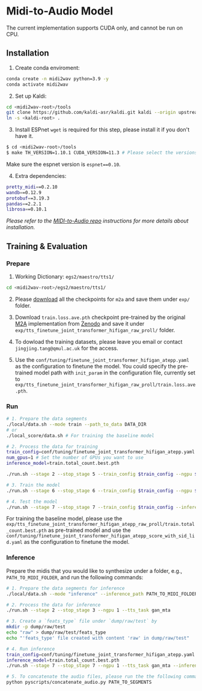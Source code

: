 
# Midi-to-Audio Model
The current implementation supports CUDA only, and cannot be run on CPU.

## Installation
1. Create conda enviroment:

```bash
conda create -n midi2wav python=3.9 -y
conda activate midi2wav
```

2. Set up Kaldi:
```bash
cd <midi2wav-root>/tools
git clone https://github.com/kaldi-asr/kaldi.git kaldi --origin upstream
ln -s <kaldi-root> .
```

3. Install ESPnet
`wget` is required for this step, please install it if you don't have it.

```bash
$ cd <midi2wav-root>/tools
$ make TH_VERSION=1.10.1 CUDA_VERSION=11.3 # Please select the versions that fits your CUDA and device.
```
Make sure the espnet version is `espnet==0.10`. 

4. Extra dependencies:
```bash
pretty_midi==0.2.10
wandb==0.12.9
protobuf==3.19.3
pandas==2.2.1
librosa==0.10.1
```
*Please refer to the [MIDI-to-Audio repo](https://github.com/nii-yamagishilab/midi-to-audio/tree/main) instructions for more details about installation.*


## Training & Evaluation

### Prepare
1. Working Dictionary: `egs2/maestro/tts1/`
```bash
cd <midi2wav-root>/egs2/maestro/tts1/
```
2. Please [download](https://zenodo.org/records/15524693/files/m2a.zip) all the checkpoints for `m2a` and save them under `exp/` folder.

3. Download `train.loss.ave.pth` checkpoint pre-trained by the original [M2A](https://github.com/nii-yamagishilab/midi-to-audio/tree/main) implementation from [Zenodo](https://zenodo.org/records/7439325#.Y5pcAi8Rr0o) and save it under `exp/tts_finetune_joint_transformer_hifigan_raw_proll/` folder.

4.  To dowload the training datasets, please leave you email or contact `jingjing.tang@qmul.ac.uk` for the access.

5. Use the 
`conf/tuning/finetune_joint_transformer_hifigan_atepp.yaml` as the configuration to finetune the model. You could specify the pre-trained model path with `init_param` in the configuration file, currently set to `exp/tts_finetune_joint_transformer_hifigan_raw_proll/train.loss.ave.pth`.

### Run
```bash
# 1. Prepare the data segments
./local/data.sh --mode train --path_to_data DATA_DIR
# or
./local_score/data.sh # For training the baseline model

# 2. Process the data for training
train_config=conf/tuning/finetune_joint_transformer_hifigan_atepp.yaml
num_gpus=1 # Set the number of GPUs you want to use
inference_model=train.total_count.best.pth

./run.sh --stage 2 --stop_stage 5 --train_config $train_config --ngpu $num_gpus --tts_task gan_mta

# 3. Train the model
./run.sh --stage 6 --stop_stage 6 --train_config $train_config --ngpu $num_gpus --tts_task gan_mta

# 4. Test the model
./run.sh --stage 7 --stop_stage 7 --train_config $train_config --inference_model $inference_model --ngpu $num_gpus --tts_task gan_mta
```

For training the baseline model, please use the `exp/tts_finetune_joint_transformer_hifigan_atepp_raw_proll/train.total_count.best.pth` as pre-trained model and use the `conf/tuning/finetune_joint_transformer_hifigan_atepp_score_with_sid_lid.yaml` as the configuration to finetune the model.

### Inference
Prepare the midis that you would like to synthesize under a folder, e.g., `PATH_TO_MIDI_FOLDER`, and run the following commands:

```bash
# 1. Prepare the data segments for inference
./local/data.sh --mode "inference" --inference_path PATH_TO_MIDI_FOLDER

# 2. Process the data for inference
./run.sh --stage 2 --stop_stage 3 --ngpu 1 --tts_task gan_mta

# 3. Create a `feats_type` file under `dump/raw/test` by
mkdir -p dump/raw/test
echo "raw" > dump/raw/test/feats_type
echo "'feats_type' file created with content 'raw' in dump/raw/test"

# 4. Run inference
train_config=conf/tuning/finetune_joint_transformer_hifigan_atepp.yaml
inference_model=train.total_count.best.pth
./run.sh --stage 7 --stop_stage 7 --ngpu 1 --tts_task gan_mta --inference_model $inference_model --train_config $train_config

# 5. To concatenate the audio files, please run the the following command:
python pyscripts/concatenate_audio.py PATH_TO_SEGMENTS
```